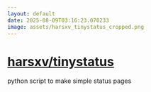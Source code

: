 ```yaml
---
layout: default
date: 2025-08-09T03:16:23.070233
image: assets/harsxv_tinystatus_cropped.png
---
```


# [harsxv/tinystatus](https://github.com/harsxv/tinystatus)

python script to make simple status pages
